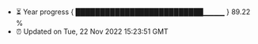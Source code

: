 - ⏳ Year progress { ██████████████████████████▁▁▁▁ } 89.22 %
- ⏰ Updated on Tue, 22 Nov 2022 15:23:51 GMT

